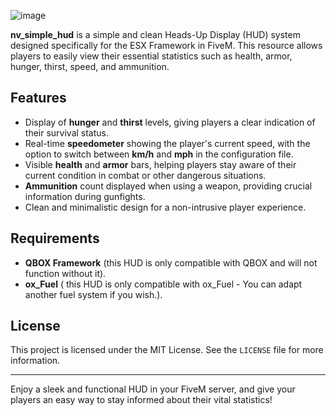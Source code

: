 ![image](https://github.com/user-attachments/assets/60ed460a-facf-4ce2-bf46-80769257220c)


**nv_simple_hud** is a simple and clean Heads-Up Display (HUD) system designed specifically for the ESX Framework in FiveM. This resource allows players to easily view their essential statistics such as health, armor, hunger, thirst, speed, and ammunition. 

## Features

- Display of **hunger** and **thirst** levels, giving players a clear indication of their survival status.
- Real-time **speedometer** showing the player's current speed, with the option to switch between **km/h** and **mph** in the configuration file.
- Visible **health** and **armor** bars, helping players stay aware of their current condition in combat or other dangerous situations.
- **Ammunition** count displayed when using a weapon, providing crucial information during gunfights.
- Clean and minimalistic design for a non-intrusive player experience.

## Requirements

- **QBOX Framework** (this HUD is only compatible with QBOX and will not function without it).
- **ox_Fuel** ( this HUD is only compatible with ox_Fuel - You can adapt another fuel system if you wish.).

## License

This project is licensed under the MIT License. See the `LICENSE` file for more information.

---

Enjoy a sleek and functional HUD in your FiveM server, and give your players an easy way to stay informed about their vital statistics!

